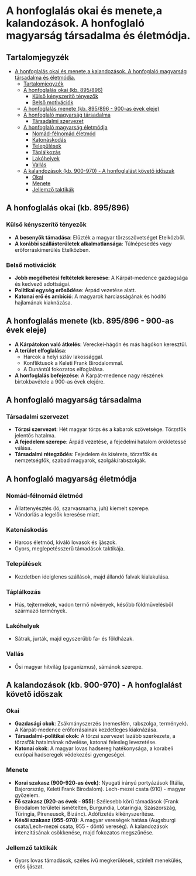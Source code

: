 # A honfoglalás okai és menete,a kalandozások. A honfoglaló magyarság társadalma és életmódja.

## Tartalomjegyzék
- [A honfoglalás okai és menete,a kalandozások. A honfoglaló magyarság társadalma és életmódja.](#a-honfoglalás-okai-és-menetea-kalandozások-a-honfoglaló-magyarság-társadalma-és-életmódja)
  - [Tartalomjegyzék](#tartalomjegyzék)
  - [A honfoglalás okai (kb. 895/896)](#a-honfoglalás-okai-kb-895896)
    - [Külső kényszerítő tényezők](#külső-kényszerítő-tényezők)
    - [Belső motivációk](#belső-motivációk)
  - [A honfoglalás menete (kb. 895/896 - 900-as évek eleje)](#a-honfoglalás-menete-kb-895896---900-as-évek-eleje)
  - [A honfoglaló magyarság társadalma](#a-honfoglaló-magyarság-társadalma)
    - [Társadalmi szervezet](#társadalmi-szervezet)
  - [A honfoglaló magyarság életmódja](#a-honfoglaló-magyarság-életmódja)
    - [Nomád-félnomád életmód](#nomád-félnomád-életmód)
    - [Katonáskodás](#katonáskodás)
    - [Települések](#települések)
    - [Táplálkozás](#táplálkozás)
    - [Lakóhelyek](#lakóhelyek)
    - [Vallás](#vallás)
  - [A kalandozások (kb. 900-970) - A honfoglalást követő időszak](#a-kalandozások-kb-900-970---a-honfoglalást-követő-időszak)
    - [Okai](#okai)
    - [Menete](#menete)
    - [Jellemző taktikák](#jellemző-taktikák)

## A honfoglalás okai (kb. 895/896)

### Külső kényszerítő tényezők

- **A besenyők támadása**: Elűzték a magyar törzsszövetséget Etelközből.
- **A korábbi szállásterületek alkalmatlansága**: Túlnépesedés vagy erőforráskimerülés Etelközben.

### Belső motivációk

- **Jobb megélhetési feltételek keresése**: A Kárpát-medence gazdagsága és kedvező adottságai.
- **Politikai egység erősödése**: Árpád vezetése alatt.
- **Katonai erő és ambíció**: A magyarok harciasságának és hódító hajlamának kiaknázása.

## A honfoglalás menete (kb. 895/896 - 900-as évek eleje)

- **A Kárpátokon való átkelés**: Vereckei-hágón és más hágókon keresztül.
- **A terület elfoglalása**:
  - Harcok a helyi szláv lakossággal.
  - Konfliktusok a Keleti Frank Birodalommal.
  - A Dunántúl fokozatos elfoglalása.
- **A honfoglalás befejezése**: A Kárpát-medence nagy részének birtokbavétele a 900-as évek elejére.

## A honfoglaló magyarság társadalma

### Társadalmi szervezet

- **Törzsi szervezet**: Hét magyar törzs és a kabarok szövetsége. Törzsfők jelentős hatalma.
- **A fejedelem szerepe**: Árpád vezetése, a fejedelmi hatalom örökletessé válása.
- **Társadalmi rétegződés**: Fejedelem és kísérete, törzsfők és nemzetségfők, szabad magyarok, szolgák/rabszolgák.

## A honfoglaló magyarság életmódja

### Nomád-félnomád életmód

- Állattenyésztés (ló, szarvasmarha, juh) kiemelt szerepe.
- Vándorlás a legelők keresése miatt.

### Katonáskodás

- Harcos életmód, kiváló lovasok és íjászok.
- Gyors, meglepetésszerű támadások taktikája.

### Települések

- Kezdetben ideiglenes szállások, majd állandó falvak kialakulása.

### Táplálkozás

- Hús, tejtermékek, vadon termő növények, később földművelésből származó termények.

### Lakóhelyek

- Sátrak, jurták, majd egyszerűbb fa- és földházak.

### Vallás

- Ősi magyar hitvilág (paganizmus), sámánok szerepe.

## A kalandozások (kb. 900-970) - A honfoglalást követő időszak

### Okai

- **Gazdasági okok**: Zsákmányszerzés (nemesfém, rabszolga, termények). A Kárpát-medence erőforrásainak kezdetleges kiaknázása.
- **Társadalmi-politikai okok**: A törzsi szervezet lazább szerkezete, a törzsfők hatalmának növelése, katonai felesleg levezetése.
- **Katonai okok**: A magyar lovas hadsereg hatékonysága, a korabeli európai hadseregek védekezési gyengeségei.

### Menete

- **Korai szakasz (900-920-as évek)**: Nyugati irányú portyázások (Itália, Bajorország, Keleti Frank Birodalom). Lech-mezei csata (910) - magyar győzelem.
- **Fő szakasz (920-as évek - 955)**: Szélesebb körű támadások (Frank Birodalom területei ismételten, Burgundia, Lotaringia, Szászország, Türingia, Pireneusok, Bizánc). Adófizetés kikényszerítése.
- **Késői szakasz (955-970)**: A magyar vereségek hatása (Augsburgi csata/Lech-mezei csata, 955 - döntő vereség). A kalandozások intenzitásának csökkenése, majd fokozatos megszűnése.

### Jellemző taktikák

- Gyors lovas támadások, széles ívű megkerülések, színlelt menekülés, erős íjászat.